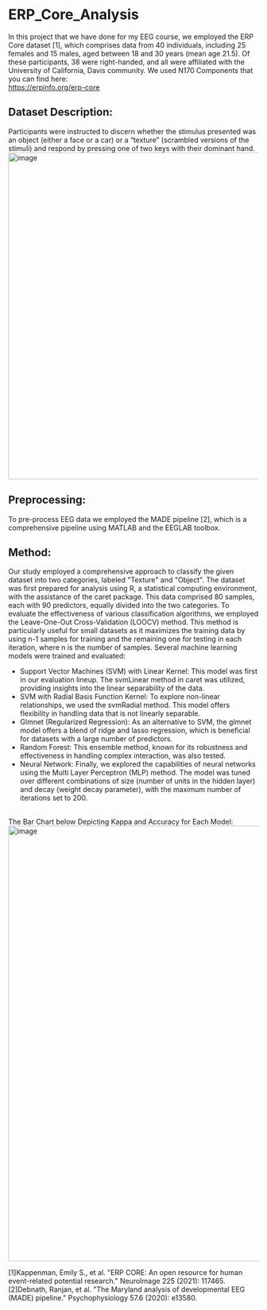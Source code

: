 # ERP_Core_Analysis
In this project that we have done for my EEG course, we employed the ERP Core dataset [1], which comprises data from 40 individuals,
including 25 females and 15 males, aged between 18 and 30 years (mean age 21.5). Of these
participants, 38 were right-handed, and all were affiliated with the University of California, Davis
community. We used N170 Components that you can find here: 
<br />https://erpinfo.org/erp-core
## Dataset Description: 
Participants were instructed to discern whether the stimulus presented was an object (either a face
or a car) or a “texture” (scrambled versions of the stimuli) and respond by pressing one of two
keys with their dominant hand. 
<img width="658" alt="image" src="https://github.com/shamimgolafshan/ERP_Core_Analysis/assets/35660420/c67401d2-88b0-412d-9d92-a314988a0c86">
## Preprocessing:
To pre-process EEG data we employed the MADE pipeline [2], which is a comprehensive pipeline
using MATLAB and the EEGLAB toolbox.
## Method:
Our study employed a comprehensive approach to classify the given dataset into two categories,
labeled "Texture" and "Object". The dataset was first prepared for analysis using R, a statistical
computing environment, with the assistance of the caret package. This data comprised 80 samples,
each with 90 predictors, equally divided into the two categories. To evaluate the effectiveness of
various classification algorithms, we employed the Leave-One-Out Cross-Validation (LOOCV)
method. This method is particularly useful for small datasets as it maximizes the training data by
using n-1 samples for training and the remaining one for testing in each iteration, where n is the
number of samples. Several machine learning models were trained and evaluated:
  - Support Vector Machines (SVM) with Linear Kernel: This model was first in our
    evaluation lineup. The svmLinear method in caret was utilized, providing insights into the
    linear separability of the data.
  - SVM with Radial Basis Function Kernel: To explore non-linear relationships, we used the
    svmRadial method. This model offers flexibility in handling data that is not linearly
    separable.
  - Glmnet (Regularized Regression): As an alternative to SVM, the glmnet model offers a
    blend of ridge and lasso regression, which is beneficial for datasets with a large number of
    predictors.
  - Random Forest: This ensemble method, known for its robustness and effectiveness in
    handling complex interaction, was also tested.
  - Neural Network: Finally, we explored the capabilities of neural networks using the Multi
    Layer Perceptron (MLP) method. The model was tuned over different combinations of size
    (number of units in the hidden layer) and decay (weight decay parameter), with the
    maximum number of iterations set to 200.

<br />The Bar Chart below Depicting Kappa and Accuracy for Each Model:
<img width="877" alt="image" src="https://github.com/shamimgolafshan/ERP_Core_Analysis/assets/35660420/1f8e8b76-4963-41e1-a834-72d9ab6ace78">






[1]Kappenman, Emily S., et al. "ERP CORE: An open resource for human event-related potential research." NeuroImage 225 (2021): 117465.
[2]Debnath, Ranjan, et al. "The Maryland analysis of developmental EEG (MADE) pipeline." Psychophysiology 57.6 (2020): e13580.
